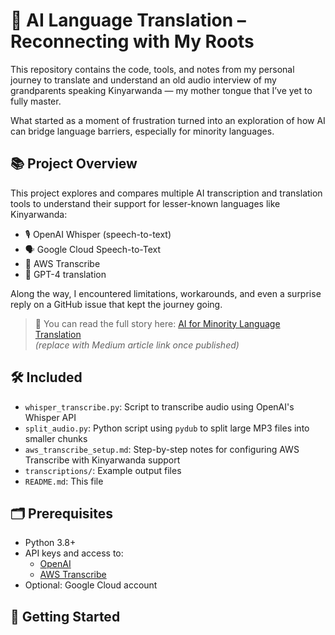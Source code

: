 # 🧠 AI Language Translation – Reconnecting with My Roots

This repository contains the code, tools, and notes from my personal journey to translate and understand an old audio interview of my grandparents speaking Kinyarwanda — my mother tongue that I’ve yet to fully master.

What started as a moment of frustration turned into an exploration of how AI can bridge language barriers, especially for minority languages.

## 📚 Project Overview

This project explores and compares multiple AI transcription and translation tools to understand their support for lesser-known languages like Kinyarwanda:

- 🎙️ OpenAI Whisper (speech-to-text)
- 🗣️ Google Cloud Speech-to-Text
- 🧠 AWS Transcribe
- 💬 GPT-4 translation

Along the way, I encountered limitations, workarounds, and even a surprise reply on a GitHub issue that kept the journey going.

> 📖 You can read the full story here: [AI for Minority Language Translation](#)  
> *(replace with Medium article link once published)*

## 🛠️ Included

- `whisper_transcribe.py`: Script to transcribe audio using OpenAI's Whisper API
- `split_audio.py`: Python script using `pydub` to split large MP3 files into smaller chunks
- `aws_transcribe_setup.md`: Step-by-step notes for configuring AWS Transcribe with Kinyarwanda support
- `transcriptions/`: Example output files
- `README.md`: This file

## 🗂️ Prerequisites

- Python 3.8+
- API keys and access to:
  - [OpenAI](https://platform.openai.com/)
  - [AWS Transcribe](https://aws.amazon.com/transcribe/)
- Optional: Google Cloud account

## 🚀 Getting Started

